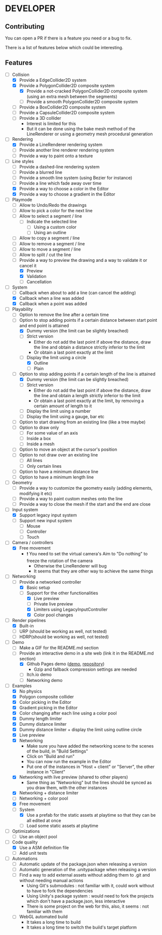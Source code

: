# DEVELOPER

## Contributing

You can open a PR if there is a feature you need or a bug to fix.

There is a list of features below which could be interesting.

## Features

- [ ] Collision
  - [x] Provide a EdgeCollider2D system
  - [x] Provide a PolygonCollider2D composite system
    - [x] Provide a not-cracked PolygonCollider2D composite system (using an extra mesh between the segments)
    - [ ] Provide a smooth PolygonCollider2D composite system
  - [ ] Provide a BoxCollider2D composite system
  - [ ] Provide a CapsuleCollider2D composite system
  - [ ] Provide a 3D collider
    - Interest is limited for this
    - But it can be done using the bake mesh method of the LineRenderer or using a geometry mesh procedural generation

- [ ] Rendering
  - [x] Provide a LineRenderer rendering system
  - [ ] Provide another line renderer rendering system
  - [ ] Provide a way to paint onto a texture

- [ ] Line styles
  - [ ] Provide a dashed-line rendering system
  - [ ] Provide a blurred line
  - [ ] Provide a smooth line system (using Bezier for instance)
  - [ ] Provide a line which fade away over time
  - [x] Provide a way to choose a color in the Editor
  - [x] Provide a way to choose a gradient in the Editor

- [ ] Playmode
  - [ ] Allow to Undo/Redo the drawings
  - [ ] Allow to pick a color for the next line
  - [ ] Allow to select a segment / line
    - [ ] Indicate the selected line
      - [ ] Using a custom color
      - [ ] Using an outline
  - [ ] Allow to copy a segment / line
  - [ ] Allow to remove a segment / line
  - [ ] Allow to move a segment / line
  - [ ] Allow to split / cut the line
  - [ ] Provide a way to preview the drawing and a way to validate it or cancel it
    - [x] Preview
    - [x] Validation
    - [ ] Cancellation

- [ ] System
  - [ ] Callback when about to add a line (can cancel the adding)
  - [x] Callback when a line was added
  - [x] Callback when a point was added

- [ ] Playability
  - [ ] Option to remove the line after a certain time
  - [ ] Option to stop adding points if a certain distance between start point and end point is attained
    - [x] Dummy version (the limit can be slightly breached)
    - [ ] Strict version
      - Either do not add the last point if above the distance, draw the line and obtain a distance strictly inferior to the limit
      - Or obtain a last point exactly at the limit
    - [ ] Display the limit using a circle
      - [x] Outline
      - [ ] Plain
  - [ ] Option to stop adding points if a certain length of the line is attained
    - [x] Dummy version (the limit can be slightly breached)
    - [ ] Strict version
      - Either do not add the last point if above the distance, draw the line and obtain a length strictly inferior to the limit
      - Or obtain a last point exactly at the limit, by removing a certain amount of length to it
    - [ ] Display the limit using a number
    - [ ] Display the limit using a gauge, bar etc
  - [ ] Option to start drawing from an existing line (like a tree maybe)
  - [ ] Option to draw only
    - [ ] For some value of an axis
    - [ ] Inside a box
    - [ ] Inside a mesh
  - [ ] Option to move an object at the cursor's position
  - [ ] Option to not draw over an existing line
    - [ ] All lines
    - [ ] Only certain lines
  - [ ] Option to have a minimum distance line
  - [ ] Option to have a minimum length line

- [ ] Geometry
  - [ ] Provide a way to customize the geometry easily (adding elements, modifying it etc)
  - [ ] Provide a way to paint custom meshes onto the line
  - [ ] Provide a way to close the mesh if the start and the end are close

- [ ] Input system
  - [x] Support legacy input system
  - [ ] Support new input system
    - [ ] Mouse
    - [ ] Controller
    - [ ] Touch

- [ ] Camera / controllers
  - [x] Free movement
    - ❗ You need to set the virtual camera's Aim to "Do nothing" to freeze the rotation of the camera
      - Otherwise the LineRenderer will bug
      - It seems that they are other way to achieve the same things 

- [ ] Networking
  - [ ] Provide a networked controller
    - [x] Basic setup
    - [ ] Support for the other functionalities
      - [x] Live preview
      - [ ] Private live preview
      - [x] Limiters using LegacyInputController
      - [x] Color pool changes

- [ ] Render pipelines
  - [x] Built-in
  - [ ] URP (should be working as well, not tested)
  - [ ] HDRP(should be working as well, not tested)

- [ ] Demo
  - [ ] Make a GIF for the README.md section
  - [ ] Provide an interactive demo in a site web (link it in the README.md section)
    - [x] Github Pages demo ([demo](https://isirode.github.io/DrawingLines2DDemo), [repository](https://github.com/isirode/DrawingLines2DDemo))
      - Gzip and fallback compression settings are needed
    - [ ] Itch.io demo
    - [ ] Networking demo

- [ ] Examples
  - [x] No physics
  - [x] Polygon composite collider
  - [x] Color picking in the Editor
  - [x] Gradient picking in the Editor
  - [x] Color changing after each line using a color pool
  - [x] Dummy length limiter
  - [x] Dummy distance limiter
  - [x] Dummy distance limiter + display the limit using outline circle
  - [x] Live preview
  - [x] Networking
    - Make sure you have added the networking scene to the scenes of the build, in "Build Settings"
    - Click on "Build and run"
    - You can now run the example in the Editor
    - Put one of the instances in "Host + client" or "Server", the other instance in "Client"
  - [x] Networking with live preview (shared to other players)
    - Same thing as "Networking" but the lines should be synced as you draw them, with the other instances
  - [x] Networking + distance limiter
  - [ ] Networking + color pool
  - [x] Free movement
  - [ ] System
    - [x] Use a prefab for the static assets at playtime so that they can be all edited at once
    - [ ] Load some static assets at playtime

- [ ] Optimizations
  - [ ] Use an object pool

- [ ] Code quality
  - [x] Use a ASM definition file
  - [ ] Add unit tests

- [ ] Automations
  - [ ] Automatic update of the package.json when releasing a version
  - [ ] Automatic generation of the .unitypackage when releasing a version
  - [ ] Find a way to add external assets without adding them to .git and without needing manual actions
    - Using Git's submodules : not familiar with it, could work without to have to fork the dependencies
    - Using Unity's package system : would need to fork the projects which don't have a package.json, less interactive
    - There is some project on the web for this, also, it seems : not familiar with them
  - [ ] WebGL automated build
    - It takes a long time to build
    - It takes a long time to switch the build's target platform

